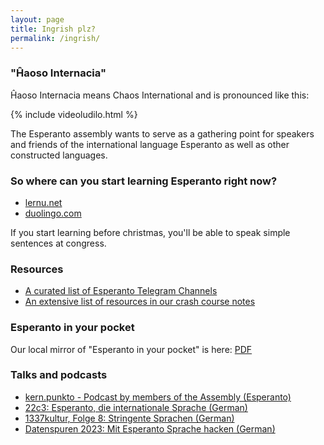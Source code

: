 ```yaml
---
layout: page
title: Ingrish plz?
permalink: /ingrish/
---
```


### "Ĥaoso Internacia"

Ĥaoso Internacia means Chaos International and is pronounced like this:

{% include videoludilo.html %}

The Esperanto assembly wants to serve as a gathering point for speakers 
and friends of the international language Esperanto as well as other constructed 
languages. 

### So where can you start learning Esperanto right now?

* [lernu.net](https://lernu.net)
* [duolingo.com](https://duolingo.com)

If you start learning before christmas, you'll be able to speak simple sentences at congress.

### Resources

* [A curated list of Esperanto Telegram Channels](https://telegramo.org)
* [An extensive list of resources in our crash course notes](https://github.com/c3esperanto/kurseto/blob/37c3/esperanto-37c3.md#resources)

### Esperanto in your pocket

Our local mirror of "Esperanto in your pocket" is here: [PDF](/dosieroj/pocket-guide.pdf)

### Talks and podcasts

* [kern.punkto - Podcast by members of the Assembly (Esperanto)](https://kern.punkto.info)
* [22c3: Esperanto, die internationale Sprache (German)](https://media.ccc.de/v/22C3-503-de-esperanto)
* [1337kultur, Folge 8: Stringente Sprachen (German)](https://1337kultur.de/2011/folge-8-stringente-sprachen/)
* [Datenspuren 2023: Mit Esperanto Sprache hacken (German)](https://media.ccc.de/v/ds23-235-mit-esperanto-sprache-hacken)